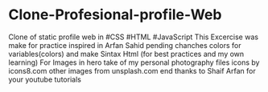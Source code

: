 # Clone-Profesional-profile-Web
Clone of static profile web in #CSS #HTML #JavaScript
This Excercise was make for practice inspired in Arfan Sahid
pending chanches colors for variables(colors) and make Sintax Html (for best practices and my own learning)
For Images in hero take of my personal photography files
icons by icons8.com
other images from unsplash.com
end thanks to Shaif Arfan for your youtube tutorials
